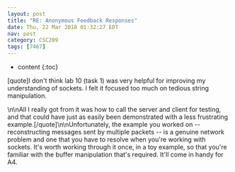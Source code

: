 ```yaml
---
layout: post
title: "RE: Anonymous Feedback Responses"
date: Thu, 22 Mar 2018 01:32:27 EDT
nav: post
category: CSC209
tags: [7467]
---
```


* content
{:toc}

[quote]I don't think lab 10 (task 1) was very helpful for improving my understanding of sockets. I felt it focused too much on tedious string manipulation.
<!-- more -->
<p>\n\nAll I really got from it was how to call the server and client for testing, and that could have just as easily been demonstrated with a less frustrating example.[/quote]\n\nUnfortunately, the example you worked on -- reconstructing messages sent by multiple packets -- is a genuine network problem and one that you have to resolve when you're working with sockets. It's worth working through it once, in a toy example, so that you're familiar with the buffer manipulation that's required. It'll come in handy for A4.</p>
